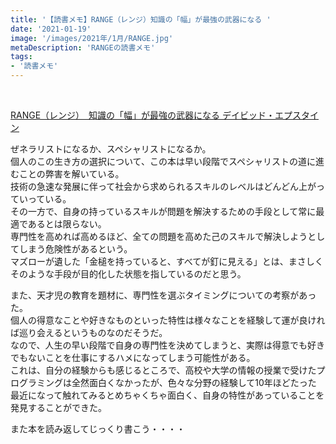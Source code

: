 ```yaml
---
title: '【読書メモ】RANGE（レンジ）知識の「幅」が最強の武器になる '
date: '2021-01-19'
image: '/images/2021年/1月/RANGE.jpg'
metaDescription: 'RANGEの読書メモ'
tags: 
- '読書メモ'
---
```


<br />

[RANGE（レンジ）　知識の「幅」が最強の武器になる   デイビッド・エプスタイン](https://www.amazon.co.jp/dp/B0868DR365/ref=cm_sw_r_tw_dp_DOJbGbE980BAT)


ぜネラリストになるか、スペシャリストになるか。<br />
個人のこの生き方の選択について、この本は早い段階でスペシャリストの道に進むことの弊害を解いている。<br />
技術の急速な発展に伴って社会から求められるスキルのレベルはどんどん上がっていっている。<br />
その一方で、自身の持っているスキルが問題を解決するための手段として常に最適であるとは限らない。<br />
専門性を高めれば高めるほど、全ての問題を高めた己のスキルで解決しようとしてしまう危険性があるという。<br />
マズローが遺した「金槌を持っていると、すべてが釘に見える」とは、まさしくそのような手段が目的化した状態を指しているのだと思う。<br />

また、天才児の教育を題材に、専門性を選ぶタイミングについての考察があった。<br />
個人の得意なことや好きなものといった特性は様々なことを経験して運が良ければ巡り会えるというものなのだそうだ。<br />
なので、人生の早い段階で自身の専門性を決めてしまうと、実際は得意でも好きでもないことを仕事にするハメになってしまう可能性がある。<br />
これは、自分の経験からも感じるところで、高校や大学の情報の授業で受けたプログラミングは全然面白くなかったが、色々な分野の経験して10年ほどたった<br />
最近になって触れてみるとめちゃくちゃ面白く、自身の特性があっていることを発見することができた。<br />


また本を読み返してじっくり書こう・・・・
